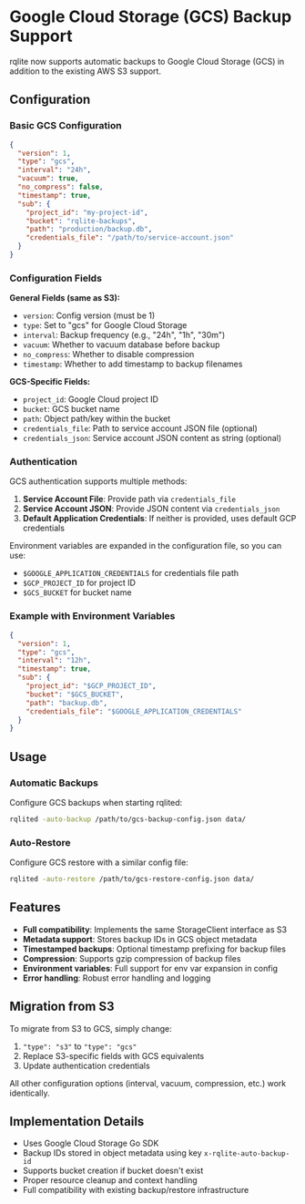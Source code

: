 # Google Cloud Storage (GCS) Backup Support

rqlite now supports automatic backups to Google Cloud Storage (GCS) in addition to the existing AWS S3 support.

## Configuration

### Basic GCS Configuration

```json
{
  "version": 1,
  "type": "gcs",
  "interval": "24h",
  "vacuum": true,
  "no_compress": false,
  "timestamp": true,
  "sub": {
    "project_id": "my-project-id",
    "bucket": "rqlite-backups", 
    "path": "production/backup.db",
    "credentials_file": "/path/to/service-account.json"
  }
}
```

### Configuration Fields

**General Fields (same as S3):**
- `version`: Config version (must be 1)
- `type`: Set to "gcs" for Google Cloud Storage
- `interval`: Backup frequency (e.g., "24h", "1h", "30m")
- `vacuum`: Whether to vacuum database before backup
- `no_compress`: Whether to disable compression
- `timestamp`: Whether to add timestamp to backup filenames

**GCS-Specific Fields:**
- `project_id`: Google Cloud project ID
- `bucket`: GCS bucket name
- `path`: Object path/key within the bucket
- `credentials_file`: Path to service account JSON file (optional)
- `credentials_json`: Service account JSON content as string (optional)

### Authentication

GCS authentication supports multiple methods:

1. **Service Account File**: Provide path via `credentials_file`
2. **Service Account JSON**: Provide JSON content via `credentials_json`  
3. **Default Application Credentials**: If neither is provided, uses default GCP credentials

Environment variables are expanded in the configuration file, so you can use:
- `$GOOGLE_APPLICATION_CREDENTIALS` for credentials file path
- `$GCP_PROJECT_ID` for project ID
- `$GCS_BUCKET` for bucket name

### Example with Environment Variables

```json
{
  "version": 1,
  "type": "gcs",
  "interval": "12h",
  "timestamp": true,
  "sub": {
    "project_id": "$GCP_PROJECT_ID",
    "bucket": "$GCS_BUCKET",
    "path": "backup.db",
    "credentials_file": "$GOOGLE_APPLICATION_CREDENTIALS"
  }
}
```

## Usage

### Automatic Backups

Configure GCS backups when starting rqlited:

```bash
rqlited -auto-backup /path/to/gcs-backup-config.json data/
```

### Auto-Restore

Configure GCS restore with a similar config file:

```bash
rqlited -auto-restore /path/to/gcs-restore-config.json data/
```

## Features

- **Full compatibility**: Implements the same StorageClient interface as S3
- **Metadata support**: Stores backup IDs in GCS object metadata
- **Timestamped backups**: Optional timestamp prefixing for backup files
- **Compression**: Supports gzip compression of backup files
- **Environment variables**: Full support for env var expansion in config
- **Error handling**: Robust error handling and logging

## Migration from S3

To migrate from S3 to GCS, simply change:
1. `"type": "s3"` to `"type": "gcs"`
2. Replace S3-specific fields with GCS equivalents
3. Update authentication credentials

All other configuration options (interval, vacuum, compression, etc.) work identically.

## Implementation Details

- Uses Google Cloud Storage Go SDK
- Backup IDs stored in object metadata using key `x-rqlite-auto-backup-id`
- Supports bucket creation if bucket doesn't exist
- Proper resource cleanup and context handling
- Full compatibility with existing backup/restore infrastructure